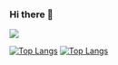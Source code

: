 ### Hi there 👋

<!--
**OtavioTadeu/OtavioTadeu** is a ✨ _special_ ✨ repository because its `README.md` (this file) appears on your GitHub profile.

Here are some ideas to get you started:

- 🔭 I’m currently working on school projects
- 🌱 I’m currently learning c#, html and css
- 📫 How to reach me: otaviotadeu244@gmail.com
-->
<img src="https://github-readme-stats.vercel.app/api?username=mav-26&show_icons=true" />
</picture>

[![Top Langs](https://github-readme-stats.vercel.app/api/top-langs/?username=mav-26&hide_progress=true)](https://github.com/anuraghazra/github-readme-stats)
[![Top Langs](https://github-readme-stats.vercel.app/api/top-langs/?username=mav-26&layout=compact&theme=dark)](https://github.com/mav-26/github-readme-stats)
